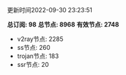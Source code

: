 更新时间2022-09-30 23:23:51

**总订阅: 98**
**总节点: 8968**
**有效节点: 2748**
- v2ray节点: 2285
- ss节点: 260
- trojan节点: 183
- ssr节点: 20
